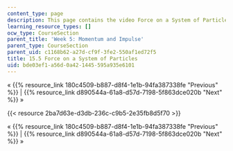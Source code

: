 ```yaml
---
content_type: page
description: This page contains the video Force on a System of Particles.
learning_resource_types: []
ocw_type: CourseSection
parent_title: 'Week 5: Momentum and Impulse'
parent_type: CourseSection
parent_uid: c1168b62-a27d-cf9f-3fe2-550af1ed72f5
title: 15.5 Force on a System of Particles
uid: bde03ef1-a56d-0a42-1445-595a935e6101
---
```


« {{% resource_link 180c4509-b887-d8f4-1e1b-94fa387338fe "Previous" %}} | {{% resource_link d890544a-61a8-d57d-7198-5f863dce020b "Next" %}} »

{{< resource 2ba7d63e-d3db-236c-c9b5-2e35fb8d5f70 >}}

« {{% resource_link 180c4509-b887-d8f4-1e1b-94fa387338fe "Previous" %}} | {{% resource_link d890544a-61a8-d57d-7198-5f863dce020b "Next" %}} »